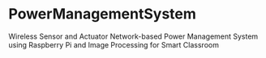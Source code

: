 # PowerManagementSystem
Wireless Sensor and Actuator Network-based Power Management System using Raspberry Pi and Image Processing for Smart Classroom
